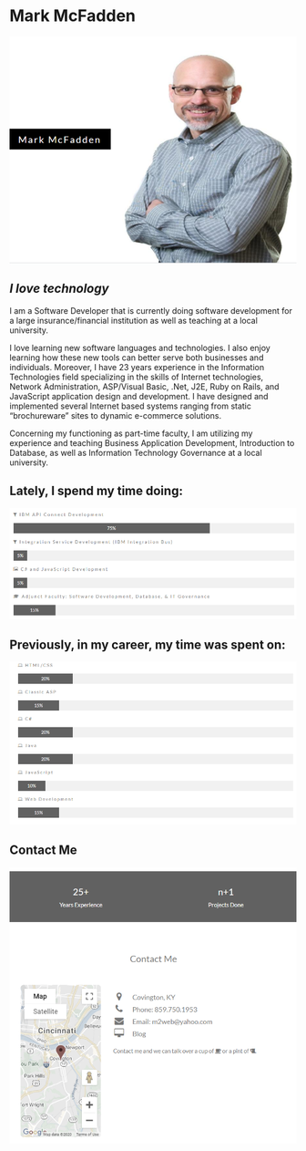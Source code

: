 # Mark McFadden

![](.//images/meGithub.PNG)

## *I love technology*

I am a Software Developer that is currently doing software development
for a large insurance/financial institution as well as teaching at a
local university.

I love learning new software languages and technologies. I also enjoy
learning how these new tools can better serve both businesses and
individuals. Moreover, I have 23 years experience in the Information
Technologies field specializing in the skills of Internet technologies,
Network Administration, ASP/Visual Basic, .Net, J2E, Ruby on Rails, and
JavaScript application design and development. I have designed and
implemented several Internet based systems ranging from static
“brochureware” sites to dynamic e-commerce solutions.

Concerning my functioning as part-time faculty, I am utilizing my
experience and teaching Business Application Development, Introduction
to Database, as well as Information Technology Governance at a local
university.

## Lately, I spend my time doing:
![](.//images/latelyGithub.PNG)

## Previously, in my career, my time was spent on:
![](.//images/previouslyGithub.PNG)

## Contact Me
![](.//images/contactGithub.PNG)
